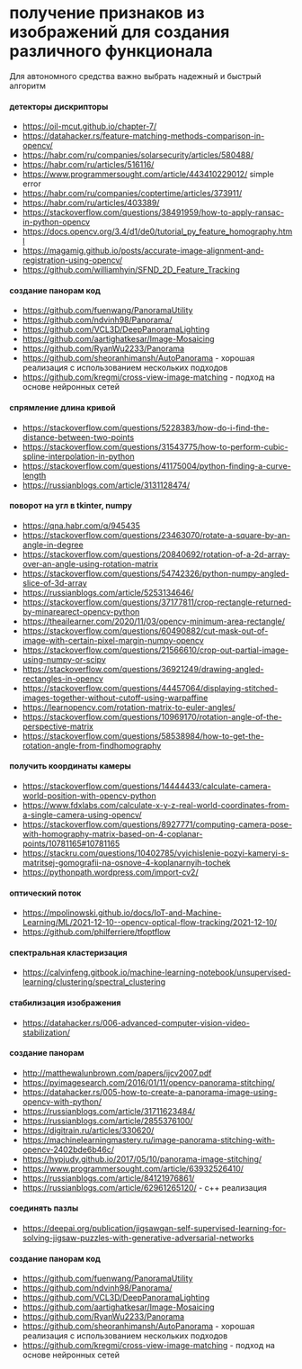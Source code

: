 # получение признаков из изображений для создания различного функционала   
Для автономного средства важно выбрать надежный и быстрый алгоритм   

#### детекторы дискрипторы
* https://oil-mcut.github.io/chapter-7/
* https://datahacker.rs/feature-matching-methods-comparison-in-opencv/
* https://habr.com/ru/companies/solarsecurity/articles/580488/
* https://habr.com/ru/articles/516116/
* https://www.programmersought.com/article/443410229012/ simple error
* https://habr.com/ru/companies/coptertime/articles/373911/
* https://habr.com/ru/articles/403389/
* https://stackoverflow.com/questions/38491959/how-to-apply-ransac-in-python-opencv
* https://docs.opencv.org/3.4/d1/de0/tutorial_py_feature_homography.html
* https://magamig.github.io/posts/accurate-image-alignment-and-registration-using-opencv/
* https://github.com/williamhyin/SFND_2D_Feature_Tracking

#### создание панорам код
* https://github.com/fuenwang/PanoramaUtility
* https://github.com/ndvinh98/Panorama/
* https://github.com/VCL3D/DeepPanoramaLighting
* https://github.com/aartighatkesar/Image-Mosaicing
* https://github.com/RyanWu2233/Panorama
* https://github.com/sheoranhimansh/AutoPanorama - хорошая реализация с использованием нескольких подходов
* https://github.com/kregmi/cross-view-image-matching - подход на основе нейронных сетей

#### спрямление длина кривой
* https://stackoverflow.com/questions/5228383/how-do-i-find-the-distance-between-two-points
* https://stackoverflow.com/questions/31543775/how-to-perform-cubic-spline-interpolation-in-python
* https://stackoverflow.com/questions/41175004/python-finding-a-curve-length
* https://russianblogs.com/article/3131128474/

#### поворот на угл в tkinter, numpy
* https://qna.habr.com/q/945435
* https://stackoverflow.com/questions/23463070/rotate-a-square-by-an-angle-in-degree
* https://stackoverflow.com/questions/20840692/rotation-of-a-2d-array-over-an-angle-using-rotation-matrix
* https://stackoverflow.com/questions/54742326/python-numpy-angled-slice-of-3d-array
* https://russianblogs.com/article/5253134646/
* https://stackoverflow.com/questions/37177811/crop-rectangle-returned-by-minarearect-opencv-python
* https://theailearner.com/2020/11/03/opencv-minimum-area-rectangle/
* https://stackoverflow.com/questions/60490882/cut-mask-out-of-image-with-certain-pixel-margin-numpy-opencv
* https://stackoverflow.com/questions/21566610/crop-out-partial-image-using-numpy-or-scipy
* https://stackoverflow.com/questions/36921249/drawing-angled-rectangles-in-opencv
* https://stackoverflow.com/questions/44457064/displaying-stitched-images-together-without-cutoff-using-warpaffine
* https://learnopencv.com/rotation-matrix-to-euler-angles/
* https://stackoverflow.com/questions/10969170/rotation-angle-of-the-perspective-matrix
* https://stackoverflow.com/questions/58538984/how-to-get-the-rotation-angle-from-findhomography

#### получить координаты камеры
* https://stackoverflow.com/questions/14444433/calculate-camera-world-position-with-opencv-python
* https://www.fdxlabs.com/calculate-x-y-z-real-world-coordinates-from-a-single-camera-using-opencv/
* https://stackoverflow.com/questions/8927771/computing-camera-pose-with-homography-matrix-based-on-4-coplanar-points/10781165#10781165
* https://stackru.com/questions/10402785/vyichislenie-pozyi-kameryi-s-matritsej-gomografii-na-osnove-4-koplanarnyih-tochek
* https://pythonpath.wordpress.com/import-cv2/

#### оптический поток
* https://mpolinowski.github.io/docs/IoT-and-Machine-Learning/ML/2021-12-10--opencv-optical-flow-tracking/2021-12-10/
* https://github.com/philferriere/tfoptflow

#### спектральная кластеризация
* https://calvinfeng.gitbook.io/machine-learning-notebook/unsupervised-learning/clustering/spectral_clustering

#### стабилизация изображения
* https://datahacker.rs/006-advanced-computer-vision-video-stabilization/

#### создание панорам
* http://matthewalunbrown.com/papers/ijcv2007.pdf
* https://pyimagesearch.com/2016/01/11/opencv-panorama-stitching/
* https://datahacker.rs/005-how-to-create-a-panorama-image-using-opencv-with-python/
* https://russianblogs.com/article/31711623484/
* https://russianblogs.com/article/2855376100/
* https://digitrain.ru/articles/330620/
* https://machinelearningmastery.ru/image-panorama-stitching-with-opencv-2402bde6b46c/
* https://hypjudy.github.io/2017/05/10/panorama-image-stitching/
* https://www.programmersought.com/article/63932526410/
* https://russianblogs.com/article/84121976861/
* https://russianblogs.com/article/62961265120/ - с++ реализация

#### соединять пазлы 
* https://deepai.org/publication/jigsawgan-self-supervised-learning-for-solving-jigsaw-puzzles-with-generative-adversarial-networks

#### создание панорам код
* https://github.com/fuenwang/PanoramaUtility
* https://github.com/ndvinh98/Panorama/
* https://github.com/VCL3D/DeepPanoramaLighting
* https://github.com/aartighatkesar/Image-Mosaicing
* https://github.com/RyanWu2233/Panorama
* https://github.com/sheoranhimansh/AutoPanorama - хорошая реализация с использованием нескольких подходов
* https://github.com/kregmi/cross-view-image-matching - подход на основе нейронных сетей

